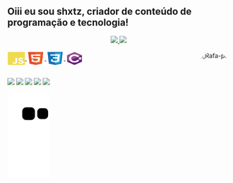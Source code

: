 ## Oiii eu sou shxtz, criador de conteúdo de programação e tecnologia!
<div align="center">
  <a href="https://github.com/shxtz">
  <img height="180em" src="https://github-readme-stats.vercel.app/api?username=shxtz&show_icons=true&theme=ocean_dark&include_all_commits=true&count_private=false"/>
  <img height="115em" src="https://github-readme-stats.vercel.app/api/top-langs/?username=shxtz&layout=compact&langs_count=1&theme=dark"/>
</div>
<div style="display: inline_block"><br>
  <img align="center" alt="Rafa-Js" height="30" width="40" src="https://raw.githubusercontent.com/devicons/devicon/master/icons/javascript/javascript-plain.svg">
  <img align="center" alt="Rafa-HTML" height="30" width="40" src="https://raw.githubusercontent.com/devicons/devicon/master/icons/html5/html5-original.svg">
  <img align="center" alt="Rafa-CSS" height="30" width="40" src="https://raw.githubusercontent.com/devicons/devicon/master/icons/css3/css3-original.svg">
  <img align="center" alt="Rafa-Csharp" height="30" width="40" src="https://raw.githubusercontent.com/devicons/devicon/master/icons/csharp/csharp-original.svg">
  <img align="right" alt="Rafa-pic" height="150" style="border-radius:50px;" src="https://cdn.discordapp.com/attachments/1001146735843872879/1017077970445275156/bada65eaa7752eea9c01707f5711e3e8-removebg-preview.png">
</div>
  
  ##
 
<div> 
  <a href="https://www.youtube.com/channel/UCe2ECoG4VOsqY5rt2PuKKpw" target="_blank"><img src="https://img.shields.io/badge/YouTube-FF0000?style=for-the-badge&logo=youtube&logoColor=white" target="_blank"></a>
  <a href="https://www.instagram.com/2x.glxz/" target="_blank"><img src="https://img.shields.io/badge/-Instagram-%23E4405F?style=for-the-badge&logo=instagram&logoColor=white" target="_blank"></a>
 	<a href="https://www.twitch.tv/shxtzofc" target="_blank"><img src="https://img.shields.io/badge/Twitch-9146FF?style=for-the-badge&logo=twitch&logoColor=white" target="_blank"></a>
 <a href="https://discord.gg/rZ6Xpd2j" target="_blank"><img src="https://img.shields.io/badge/Discord-7289DA?style=for-the-badge&logo=discord&logoColor=white" target="_blank"></a> 
  <a href = "mailto:glxzprodctions@gmail.com
"><img src="https://img.shields.io/badge/-Gmail-%23333?style=for-the-badge&logo=gmail&logoColor=white" target="_blank"></a>

![Snake animation](https://github.com/rafaballerini/rafaballerini/blob/output/github-contribution-grid-snake.svg)
 
</div>

